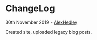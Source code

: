 # ChangeLog

30th November 2019 - [AlexHedley](https://github.com/AlexHedley)

Created site, uploaded legacy blog posts.
